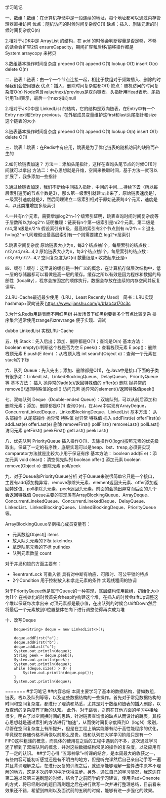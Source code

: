 
学习笔记

一、数组
1.数组：在计算机存储中是一段连续的地址，每个地址都可以通过内存管理器直接访问
优点：随机访问的时候时间复杂度O(1)
缺点：插入、删除元素的时候时间复杂度O(n)

2.相对于JDK中是 ArrayList 的结构，在 add 的时候会判断容量是否足够，不够的话会会扩容2倍 ensureCapacity，期间扩容和后移/前移操作都是System.arraycopy 来拷贝

3.数组基本操作时间复杂度
prepend O(1)
append O(1)
lookup O(1)
insert O(n)
delete O(n)

二、链表
1.链表：由一个一个节点连接一起，相比于数组对于频繁插入、删除的时候我们会使用链表
优点：插入、删除时间复杂度都O(1)
缺点：随机访问的时间复杂度O(n)
Node包含value/next/previous是双向链表，头指针用Head表示、尾指针用Tail表示，最后一个next指向null

2.相对于JKD中是 LinkedList 的结构，它的结构是双向链表，在Entry中有一个Entry next和Entry previous，在外层成员变量维护这first和last头尾指针和size这个链表的大小

3.链表基本操作时间复杂度
prepend O(1)
append O(1)
lookup O(n)
insert O(1)
delete O(1)

三、跳表
1.跳表：在Redis中有应用，跳表是为了优化链表的随机访问的缺陷而产生的

2.如何给链表加速？
方法一：添加头尾指针，这样在查询头尾节点的时候O(1)时间就可以拿出
方法二：中心思想就是升维，空间来换取时间，基于方法一就可以扩展了，我多添加一些指针

3.通过给链表加速，我们不断给中间插入指针，中间的中间.....持续下去（所以每层索引遍历的节点个数是3），那么第一级索引就建立出来了，原始链表速度是1，一级索引速度就是2，然后同理建立二级索引相对于原始链表跨4个元素，速度是4，以此类推增加多级索引

4.一共有n个元素，需要增加log2^n-1个级索引证明，跳表查询时间时间复杂度等于层数所以为log2^n
证明推理：链表有n个第一级索引是n/2个元素，第二级是n/4,第h级是n/2^h
假设索引有h级，最高的索引有2个节点则有 n/2^h = 2 退出 h=log2^n-1,同理假设最高层索引有一个则需要建立 log2^n层索引

5.跳表空间复杂度
原始链表大小为n，每2个结点抽1个，每层索引的结点数： n/2,n/4,n/8...4,2
原始链表大小为n，每3个结点抽1个，每层索引的结点数： n/3,n/9,n/27...4,2
空间复杂度为O(n) 数量级是n 收敛起来还是n

四、缓存
1.缓存：这里说的缓存是一种广义的概念，在计算机存储层次结构中，低一层的存储器都可以看做是高一层的缓存。缓存之所以有效是因为程序和数据的局部性（locality），程序会按固定的顺序执行，数据会存放在连续的内存空间并反复读写。

2.LRU-Cache最近最少使用（LRU，Least Recently Used）
简书：LRU实现 hashmap+双向链表 <https://www.jianshu.com/p/b1ab4a170c3c>

3.为什么Redis用跳表而不用红黑树
并发场景下红黑树要锁多个节点比较复杂
排序集合通常使用zrange和zrevrange
便于实现、调试

dubbo LinkedList 实现LRU-Cache

五、栈
Stack：先入后出；添加、删除都是O(1)；查询是O(n)
基本方法：
boolean empty():判断这个栈是否为空
E peek()：查看栈顶元素
E pop()：删除栈顶元素
E push(E item) ：从栈顶入栈
int search(Object o)：查询一个元素在stack的下标

六、队列
Queue：先入先出；添加、删除都是O(1)，在Java中是接口下面的子类有很多如：LinkedList、LinkedBlockingQueue、DelayQueue、PriorityQueue等
基本方法：
插入 抛异常的add(e)/返回特殊值的 offer(e)
删除 抛异常的remove()/返回特殊值的poll()
访问元素 抛异常的element()/返回特殊值peek()

七、双端队列
Deque（Double-ended Queue）：双端队列，可以从前后添加和删除元素；添加、删除都是O(1) 查询O(n)，在Java中实现有ArrayDeque，ConcurrentLinkedDeque，LinkedBlockingDeque，LinkedList
基本方法：
从头部操作 从尾部操作
抛异常 特殊值 抛异常 特殊值
插入 addFirst(e) offerFirst(e) addLast(e) offerLast(e)
删除 removeFirst() pollFirst() removeLast() pollLast()
访问元素 getFirst() peekFirst() getLast() peekLast()

八、优先队列
PriorityQueue 插入操作O(1)、去除操作O(logn)按照元素的优先级取出，保证了一定的有序性，底层实现可以是heap、bst、treap,必须要实现comparator方法就是比较大小用于保证有序
基本方法：
boolean add(E e)：添加元素
void clear()：清空优先队列
boolean offer():添加元素
boolean remove(Object o) :删除元素
poll/peek

九、对于Queue和PriorityQueue分析
对于Queue来说很简单它只是一个接口，主要有add添加抛异常、remove移除头元素、element返回头元素、offer添加返回特殊值、poll移除头元素、peek返回头元素，前面的会抛出异常而后面的几个会返回特殊值
Queue主要的实现类有ArrayBlockingQueue、ArrayDeque、ConcurrentLinekedQueue、ConcurrentLinekedDeque、DelayQueue、LinkedList、LinkedBlockingQueue、LinkedBlockingDeque、PriorityQueue等。

ArrayBlockingQueue举例核心成员变量有：

- 元素数组Object[] items
- 放入队头元素的下标 takeIndex
- 拿走队尾元素的下标 putIndex
- 队列元素数量 count

对于并发和锁的方面主要有：

- ReentrantLock 可重入锁 具有对中断有响应、可限时、可公平锁的特点
- 2个Condition 用于控制放入和拿走元素的条件 实现线程间的协调

对于PriorityQueue他是属于Queue的一种实现，底层结构使用数组，初始化大小为11个
在初始化的时候首先会heapify构建这个堆，在插入的时候会siftUp调整这个堆以保证每次拿出来
对顶元素都是最小值，在出队列的时候会shiftDown然后将最后一个元素放到0位置整体在向下进行调整使得再次成为堆

十、改写Deque

```
    Deque<String> deque = new LinkedList<>();

    deque.addFirst("a");
    deque.addFirst("b");
    deque.addLast("c");
    System.out.println(deque);
    String peek = deque.peek();
    System.out.println(peek);
    System.out.println(deque);
    while (deque.size() > 0) {
        System.out.println(deque.pop());
    }
    System.out.println(deque);
```
=======
#学习笔记
##内容总结
    本周主要学习了基本的数据结构，譬如数组，链表，栈以及队列等等，以及这些数据结构的一些操作。首先对于常见数据结构的时间和空间复杂度，都进行了理清和熟悉，尤其是对于数组和链表的插入删除，以及查询的复杂度有了新的认知。
    此外，对于跳表，之前在其他方面的学习中接触很少，明白了以空间换时间的思路，针对链表查询慢的缺点从而设计的跳表，其核心思想就是通过索引的方法进行“加速”，从而使时间复杂度降到O（logN）级别，尽管在空间复杂度上有所提升，但是在工程上确实能够有助于高性能程序的优化，毕竟现在存储价格不再像以前那么昂贵。栈和队列在大学学习阶段只是有一个FIFO这种粗浅的概念，而具体的使用在之后的工程中遇到的不多，这次通过学习还了解到了双端队列的概念，并对这些数据结构常见的操作的复杂度，以及应用有了一定的认识。
##学习心得
“五毒神掌”+听课的结合，是本周最大的收获之一，有些内容可能初听感觉还是有不明白的地方，但是听完课然后自己亲自动手写一遍并且背诵理解之后，在进行反复的训练之后，就逐渐能够理解一些算法中原本不理解的地方，这是本次的学习中所获得进步。另外，通过自己的学习情况，我这边在第二遍以及第三遍刷题的时候，结合了之前同学的学习建议，使用iPad+Onenote的方式，将已经刷过的题目再刷题之后在进行默写一次并进行整理总结，目前看来效果还不错，希望到四刷以及面试前的五刷的时候，能够有进一步强化的效果。
